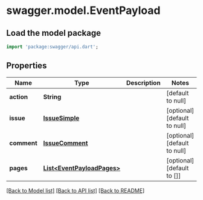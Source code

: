 # swagger.model.EventPayload

## Load the model package
```dart
import 'package:swagger/api.dart';
```

## Properties
Name | Type | Description | Notes
------------ | ------------- | ------------- | -------------
**action** | **String** |  | [default to null]
**issue** | [**IssueSimple**](IssueSimple.md) |  | [optional] [default to null]
**comment** | [**IssueComment**](IssueComment.md) |  | [optional] [default to null]
**pages** | [**List&lt;EventPayloadPages&gt;**](EventPayloadPages.md) |  | [optional] [default to []]

[[Back to Model list]](../README.md#documentation-for-models) [[Back to API list]](../README.md#documentation-for-api-endpoints) [[Back to README]](../README.md)

